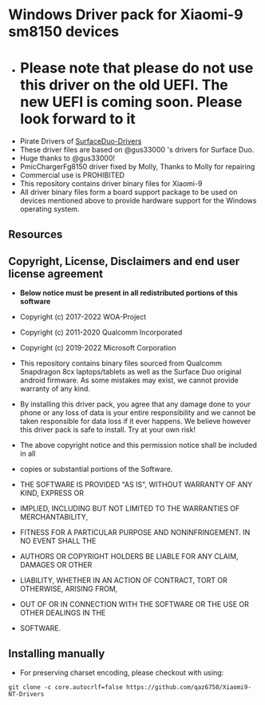 
# Windows Driver pack for Xiaomi-9 sm8150 devices
- # Please note that please do not use this driver on the old UEFI. The new UEFI is coming soon. Please look forward to it #
- Pirate Drivers of [SurfaceDuo-Drivers](https://github.com/WOA-Project/SurfaceDuo-Drivers) 
- These driver files are based on @gus33000 's drivers for Surface Duo. 
- Huge thanks to @gus33000!
- PmicChargerFg8150 driver fixed by Molly, Thanks to Molly for repairing
- Commercial use is PROHIBITED
- This repository contains driver binary files for Xiaomi-9
- All driver binary files form a board support package to be used on devices mentioned above to provide hardware support for the Windows operating system.

## Resources

## Copyright, License, Disclaimers and end user license agreement

- **Below notice must be present in all redistributed portions of this software**

- Copyright (c) 2017-2022 WOA-Project

- Copyright (c) 2011-2020 Qualcomm Incorporated

- Copyright (c) 2019-2022 Microsoft Corporation

- This repository contains binary files sourced from Qualcomm Snapdragon 8cx laptops/tablets as well as the Surface Duo original android firmware. As some mistakes may exist, we cannot provide warranty of any kind. 

- By installing this driver pack, you agree that any damage done to your phone or any loss of data is your entire responsibility and we cannot be taken responsible for data loss if it ever happens. We believe however this driver pack is safe to install. Try at your own risk!


- The above copyright notice and this permission notice shall be included in all

- copies or substantial portions of the Software.

- THE SOFTWARE IS PROVIDED "AS IS", WITHOUT WARRANTY OF ANY KIND, EXPRESS OR

- IMPLIED, INCLUDING BUT NOT LIMITED TO THE WARRANTIES OF MERCHANTABILITY,

- FITNESS FOR A PARTICULAR PURPOSE AND NONINFRINGEMENT. IN NO EVENT SHALL THE

- AUTHORS OR COPYRIGHT HOLDERS BE LIABLE FOR ANY CLAIM, DAMAGES OR OTHER

- LIABILITY, WHETHER IN AN ACTION OF CONTRACT, TORT OR OTHERWISE, ARISING FROM,

- OUT OF OR IN CONNECTION WITH THE SOFTWARE OR THE USE OR OTHER DEALINGS IN THE

- SOFTWARE.

## Installing manually

- For preserving charset encoding, please checkout with using:

```
git clone -c core.autocrlf=false https://github.com/qaz6750/Xiaomi9-NT-Drivers
```
